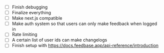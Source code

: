 - [ ] Finish debugging
- [ ] Finalize everything
- [ ] Make next.js compatible
- [ ] Make auth system so that users can only make feedback when logged in
- [ ] Rate limiting
- [ ] A certain list of user ids can make changelogs
- [ ] Finish setup with https://docs.feedbase.app/api-reference/introduction
